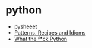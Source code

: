 # python

- [pysheeet](https://www.pythonsheets.com/)
- [Patterns, Recipes and Idioms](http://python-3-patterns-idioms-test.readthedocs.io/en/latest/index.html)
- [What the f*ck Python](https://github.com/satwikkansal/wtfpython)